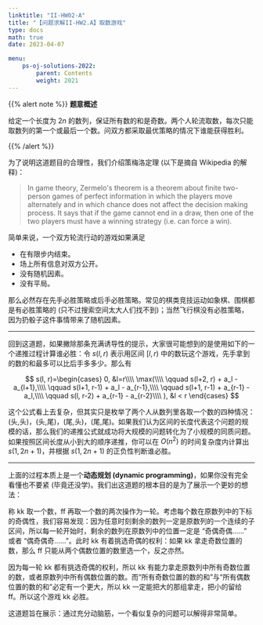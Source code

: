 ```yaml
---
linktitle: "II-HW02-A"
title: "【问题求解II-HW2.A】取数游戏"
type: docs
math: true
date: 2023-04-07

menu:
    ps-oj-solutions-2022:
        parent: Contents
        weight: 2021
---
```


{{% alert note %}}
**题意概述**

给定一个长度为 $2n$ 的数列，保证所有数的和是奇数。两个人轮流取数，每次只能取数列的第一个或最后一个数。问双方都采取最优策略的情况下谁能获得胜利。

{{% /alert %}}

为了说明这道题目的合理性，我们介绍策梅洛定理 (以下是摘自 Wikipedia 的解释)：
> In game theory, Zermelo's theorem is a theorem about finite two-person games of perfect information in which the players move alternately and in which chance does not affect the decision making process. It says that if the game cannot end in a draw, then one of the two players must have a winning strategy (i.e. can force a win).

简单来说，一个双方轮流行动的游戏如果满足
* 在有限步内结束。
* 场上所有信息对双方公开。
* 没有随机因素。
* 没有平局。

那么必然存在先手必胜策略或后手必胜策略。常见的棋类竞技运动如象棋、围棋都是有必胜策略的 (只不过搜索空间太大人们找不到)；当然飞行棋没有必胜策略，因为扔骰子这件事情带来了随机因素。

---

回到这道题，如果撇除那条充满诱导性的提示，大家很可能想到的是使用如下的一个递推过程计算谁必胜：令 $s(l, r)$ 表示用区间 $[l, r)$ 中的数玩这个游戏，先手拿到的数的和最多可以比后手多多少。那么有

$$
s(l, r)=\begin{cases}
0, &l=r\\\\
\max(\\\\
\qquad s(l+2, r) + a_l - a_{l+1},\\\\
\qquad s(l+1, r-1) + a_l - a_{r-1},\\\\
\qquad s(l+1, r-1) + a_{r-1} - a_l,\\\\
\qquad s(l, r-2) + a_{r-1} - a_{r-2}\\\\
), &l < r
\end{cases}
$$

这个公式看上去复杂，但其实只是枚举了两个人从数列里各取一个数的四种情况： (头,头)，(头,尾)，(尾,头)，(尾,尾)。如果我们认为区间的长度代表这个问题的规模的话，那么我们的递推公式就成功将大规模的问题转化为了小规模的同质问题。如果按照区间长度从小到大的顺序递推，你可以在 $O(n^2)$ 的时间复杂度内计算出 $s(1,2n+1)$，并根据 $s(1,2n+1)$ 的正负性判断谁必胜。

---

上面的过程本质上是一个**动态规划 (dynamic programming)**，如果你没有完全看懂也不要紧 (毕竟还没学)。我们出这道题的根本目的是为了展示一个更妙的想法：

称 kk 取一个数，ff 再取一个数的两次操作为一轮。考虑每个数在原数列中的下标的奇偶性，我们容易发现：因为任意时刻剩余的数列一定是原数列的一个连续的子区间，所以每一轮开始时，剩余的数列在原数列中的位置一定是 “奇偶奇偶……” 或者 “偶奇偶奇……”。此时 kk 有着挑选奇偶的权利：如果 kk 拿走奇数位置的数，那么 ff 只能从两个偶数位置的数里选一个，反之亦然。

因为每一轮 kk 都有挑选奇偶的权利，所以 kk 有能力拿走原数列中所有奇数位置的数，或者原数列中所有偶数位置的数。而“所有奇数位置的数的和”与“所有偶数位置的数的和”必定有一个更大，所以 kk 一定能把大的那组拿走，把小的留给 ff。所以这个游戏 kk 必胜。

这道题旨在展示：通过充分动脑筋，一个看似复杂的问题可以解得非常简单。